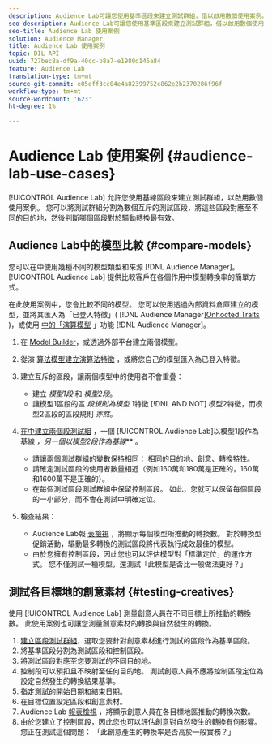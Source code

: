 ```yaml
---
description: Audience Lab可讓您使用基準區段來建立測試群組，借以啟用數個使用案例。 您可以將測試群組分割為數個互斥的測試區段，將這些區段對應至不同的目的地，然後判斷哪個區段對於驅動轉換最有效。
seo-description: Audience Lab可讓您使用基準區段來建立測試群組，借以啟用數個使用案例。 您可以將測試群組分割為數個互斥的測試區段，將這些區段對應至不同的目的地，然後判斷哪個區段對於驅動轉換最有效。
seo-title: Audience Lab 使用案例
solution: Audience Manager
title: Audience Lab 使用案例
topic: DIL API
uuid: 727bec8a-df9a-40cc-b8a7-e1980d146a84
feature: Audience Lab
translation-type: tm+mt
source-git-commit: e05eff3cc04e4a82399752c862e2b2370286f96f
workflow-type: tm+mt
source-wordcount: '623'
ht-degree: 1%

---
```



# Audience Lab 使用案例 {#audience-lab-use-cases}

[!UICONTROL Audience Lab] 允許您使用基線區段來建立測試群組，以啟用數個使用案例。 您可以將測試群組分割為數個互斥的測試區段，將這些區段對應至不同的目的地，然後判斷哪個區段對於驅動轉換最有效。

## Audience Lab中的模型比較 {#compare-models}

您可以在中使用幾種不同的模型類型和來源 [!DNL Audience Manager]。 [!UICONTROL Audience Lab] 提供比較客戶在各個作用中模型轉換率的簡單方式。

<!-- audience-lab-compare-models.xml -->

在此使用案例中，您會比較不同的模型。 您可以使用透過內部資料倉庫建立的模型，並將其匯入為「已登入特徵」( [!DNL Audience Manager][Onhocted Traits](../../features/traits/create-onboarded-rule-based-traits.md#create-rules-based-or-onboarded-traits) )，或使用 [中的「演算模型](../../features/algorithmic-models/understanding-models.md) 」功能 [!DNL Audience Manager]。

1. 在 [Model Builder](../../features/algorithmic-models/create-model.md)，或透過外部平台建立兩個模型。
1. 從演 [算法模型建立演算法特徵](../../features/traits/create-algorithmic-traits.md) ，或將您自己的模型匯入為已登入特徵。
1. 建立互斥的區段，讓兩個模型中的使用者不會重疊：

   * 建立 *模型1段* 和 *模型2段*。
   * 讓模型1區段的區 *段規則為模型* 1特徵 [!DNL AND NOT] 模型2特徵，而模型2區段的區段規則 *亦然*。

1. [在中建立兩個段測試組](../../features/audience-lab/audience-lab-manage-test-groups.md#create-test-groups) ，一個 [!UICONTROL Audience Lab]以模型1段作為基線 *，另一個以模型2段作為基線*** 。

   * 請讓兩個測試群組的變數保持相同： 相同的目的地、創意、轉換特性。
   * 請確定測試區段的使用者數量相近（例如160萬和180萬是正確的，160萬和1600萬不是正確的）。
   * 在每個測試區段測試群組中保留控制區段。 如此，您就可以保留每個區段的一小部分，而不會在測試中明確定位。

1. 檢查結果：

   * Audience Lab報 [表檢視](../../features/audience-lab/audience-lab-reporting-view.md) ，將顯示每個模型所推動的轉換數。 對於轉換型促銷活動，驅動最多轉換的測試區段將代表執行成效最佳的模型。
   * 由於您擁有控制區段，因此您也可以評估模型對「標準定位」的運作方式。 您不僅測試一種模型，還測試「此模型是否比一般做法更好？」

## 測試各目標地的創意素材 {#testing-creatives}

<!-- audience-lab-creatives-across-destinations.xml -->

使用 [!UICONTROL Audience Lab] 測量創意人員在不同目標上所推動的轉換數。 此使用案例也可讓您測量創意素材的轉換與自然發生的轉換。

1. [建立區段測試群組](../../features/audience-lab/audience-lab-manage-test-groups.md#create-test-groups)，選取您要針對創意素材進行測試的區段作為基準區段。
1. 將基準區段分割為測試區段和控制區段。
1. 將測試區段對應至您要測試的不同目的地。
1. 控制段可以預扣且不映射至任何目的地。 測試創意人員不應將控制區段定位為設定自然發生的轉換結果基準。
1. 指定測試的開始日期和結束日期。
1. 在目標位置設定區段和創意素材。
1. Audience Lab [報表檢視](../../features/audience-lab/audience-lab-reporting-view.md) ，將顯示創意人員在各目標地區推動的轉換次數。
1. 由於您建立了控制區段，因此您也可以評估創意對自然發生的轉換有何影響。 您正在測試這個問題： 「此創意產生的轉換率是否高於一般實務？」
